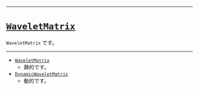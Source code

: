 _____

# [`WaveletMatrix`](https://github.com/titanium-22/Library_py/tree/main/DataStructures/WaveletMatrix)

`WaveletMatrix` です。

_____

- [`WaveletMatrix`](./WaveletMatrix_.md)
  - 静的です。
- [`DynamicWaveletMatrix`](./DynamicWaveletMatrix.md)
  - 動的です。

